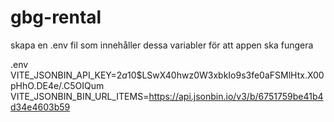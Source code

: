 # gbg-rental
skapa en .env fil som innehåller dessa variabler för att appen ska fungera

.env
VITE_JSONBIN_API_KEY=$2a$10$LSwX40hwz0W3xbkIo9s3fe0aFSMlHtx.X00pHhO.DE4e/.C5OIQum
VITE_JSONBIN_BIN_URL_ITEMS=https://api.jsonbin.io/v3/b/6751759be41b4d34e4603b59